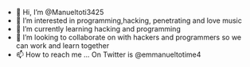 - 👋 Hi, I’m @Manueltoti3425
- 👀 I’m interested in programming,hacking, penetrating and love music
- 🌱 I’m currently learning hacking and programming
- 💞️ I’m looking to collaborate on with hackers and programmers so we can work and learn together
- 📫 How to reach me ... On Twitter is @emmanueltotime4

<!---
Manueltoti3425/Manueltoti3425 is a ✨ special ✨ repository because its `README.md` (this file) appears on your GitHub profile.
You can click the Preview link to take a look at your changes.
--->
